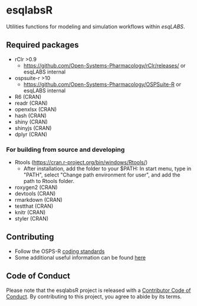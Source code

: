 # esqlabsR

Utilities functions for modeling and simulation workflows within *esqLABS*.

## Required packages

- rClr >0.9
  - https://github.com/Open-Systems-Pharmacology/rClr/releases/ or esqLABS internal
- ospsuite-r >10
  - https://github.com/Open-Systems-Pharmacology/OSPSuite-R or esqLABS internal
- R6 (CRAN)
- readr (CRAN)
- openxlsx (CRAN)
- hash (CRAN)
- shiny (CRAN)
- shinyjs (CRAN)
- dplyr (CRAN)

### For building from source and developing

- Rtools (https://cran.r-project.org/bin/windows/Rtools/)
  - After installation, add the folder to your $PATH: In start menu, type in "PATH", select "Change path environment for user", and add the path to Rtools folder.
- roxygen2 (CRAN)
- devtools (CRAN)
- rmarkdown (CRAN)
- testthat (CRAN)
- knitr (CRAN)
- styler (CRAN)

## Contributing

- Follow the OSPS-R [coding standards](https://github.com/Open-Systems-Pharmacology/Suite/blob/develop/CODING_STANDARDS_R.md)
- Some additional useful information can be found [here](https://github.com/Open-Systems-Pharmacology/OSPSuite-R/wiki/Developer-How-To's)

## Code of Conduct
  
  Please note that the esqlabsR project is released with a [Contributor Code of Conduct](https://contributor-covenant.org/version/2/0/CODE_OF_CONDUCT.html). By contributing to this project, you agree to abide by its terms.
